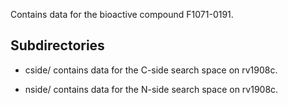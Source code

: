 Contains data for the bioactive compound F1071-0191.

## Subdirectories

- cside/ contains data for the C-side search space on rv1908c.

- nside/ contains data for the N-side search space on rv1908c.

